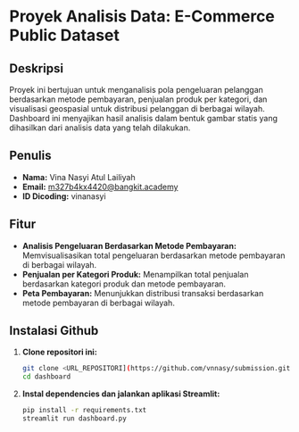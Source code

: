 # Proyek Analisis Data: E-Commerce Public Dataset

## Deskripsi
Proyek ini bertujuan untuk menganalisis pola pengeluaran pelanggan berdasarkan metode pembayaran, penjualan produk per kategori, dan visualisasi geospasial untuk distribusi pelanggan di berbagai wilayah. Dashboard ini menyajikan hasil analisis dalam bentuk gambar statis yang dihasilkan dari analisis data yang telah dilakukan.

## Penulis
- **Nama:** Vina Nasyi Atul Lailiyah  
- **Email:** m327b4kx4420@bangkit.academy  
- **ID Dicoding:** vinanasyi  

## Fitur
- **Analisis Pengeluaran Berdasarkan Metode Pembayaran:** Memvisualisasikan total pengeluaran berdasarkan metode pembayaran di berbagai wilayah.
- **Penjualan per Kategori Produk:** Menampilkan total penjualan berdasarkan kategori produk dan metode pembayaran.
- **Peta Pembayaran:** Menunjukkan distribusi transaksi berdasarkan metode pembayaran di berbagai wilayah.


## Instalasi Github
1. **Clone repositori ini:**
   ```bash
   git clone <URL_REPOSITORI](https://github.com/vnnasy/submission.git>
   cd dashboard
   ```

2. **Instal dependencies dan jalankan aplikasi Streamlit:**
   ```bash
   pip install -r requirements.txt
   streamlit run dashboard.py
   ```
